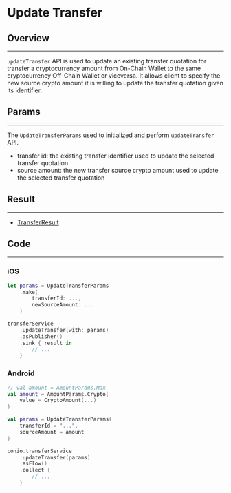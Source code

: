 # Update Transfer 

## Overview
---
`updateTransfer` API is used to update an existing transfer quotation for transfer a cryptocurrency amount from On-Chain Wallet to the same cryptocurrency Off-Chain Wallet or viceversa. It allows client to specify the new source crypto amount it is willing to update the transfer quotation given its identifier.

## Params
---
The `UpdateTransferParams` used to initialized and perform `updateTransfer` API.

- transfer id: the existing transfer identifier used to update the selected transfer quotation
- source amount: the new transfer source crypto amount used to update the selected transfer quotation

## Result
---
- [TransferResult](TransferResult.md)

## Code
---
### iOS
```swift
let params = UpdateTransferParams
    .make(
        transferId: ...,
        newSourceAmount: ...
    )

transferService
    .updateTransfer(with: params)
    .asPublisher()
    .sink { result in
        // ...
    }
```

### Android
```kotlin
// val amount = AmountParams.Max
val amount = AmountParams.Crypto(
    value = CryptoAmount(...)
)

val params = UpdateTransferParams(
    transferId = "...",
    sourceAmount = amount
)

conio.transferService
    .updateTransfer(params)
    .asFlow()
    .collect {
        // ...
    }
```